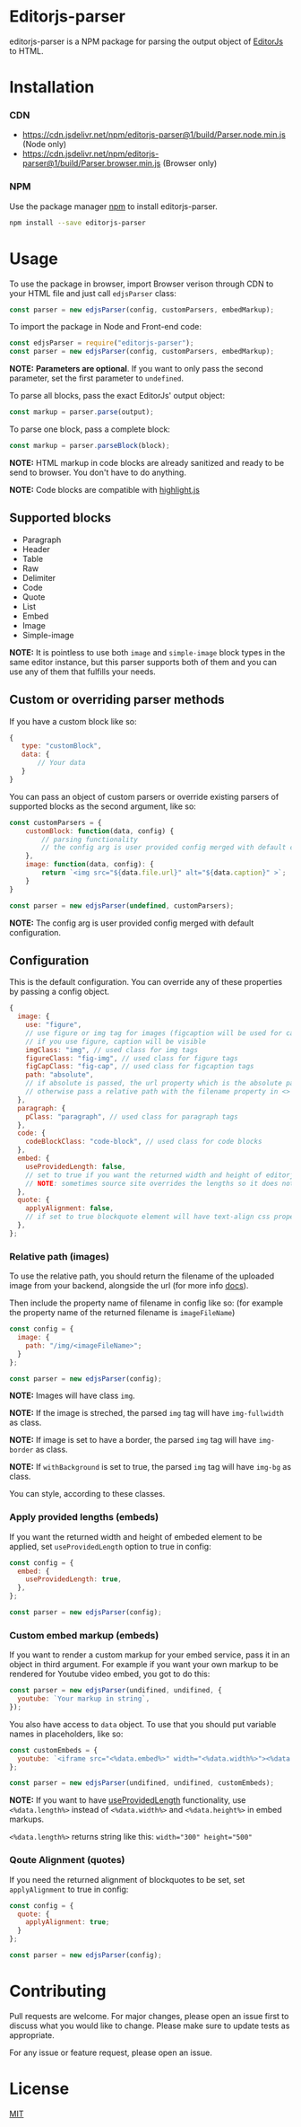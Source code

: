 # Editorjs-parser

editorjs-parser is a NPM package for parsing the output object of [EditorJs](https://github.com/codex-team/editor.js) to HTML.

# Installation

### CDN

- https://cdn.jsdelivr.net/npm/editorjs-parser@1/build/Parser.node.min.js (Node only)
- https://cdn.jsdelivr.net/npm/editorjs-parser@1/build/Parser.browser.min.js (Browser only)

### NPM

Use the package manager [npm](https://www.npmjs.com/) to install editorjs-parser.

```bash
npm install --save editorjs-parser
```

# Usage

To use the package in browser, import Browser verison through CDN to your HTML file and just call `edjsParser` class:

```javascript
const parser = new edjsParser(config, customParsers, embedMarkup);
```

To import the package in Node and Front-end code:

```javascript
const edjsParser = require("editorjs-parser");
const parser = new edjsParser(config, customParsers, embedMarkup);
```

**NOTE:** **Parameters are optional**. If you want to only pass the second parameter, set the first parameter to `undefined`.

To parse all blocks, pass the exact EditorJs' output object:

```javascript
const markup = parser.parse(output);
```

To parse one block, pass a complete block:

```javascript
const markup = parser.parseBlock(block);
```

**NOTE:** HTML markup in code blocks are already sanitized and ready to be send to browser. You don't have to do anything.

**NOTE:** Code blocks are compatible with [highlight.js](https://github.com/highlightjs/highlight.js/)

## Supported blocks

- Paragraph
- Header
- Table
- Raw
- Delimiter
- Code
- Quote
- List
- Embed
- Image
- Simple-image

**NOTE:** It is pointless to use both `image` and `simple-image` block types in the same editor instance, but this parser supports both of them and you can use any of them that fulfills your needs.

## Custom or overriding parser methods

If you have a custom block like so:

```javascript
{
   type: "customBlock",
   data: {
       // Your data
   }
}
```

You can pass an object of custom parsers or override existing parsers of supported blocks as the second argument, like so:

```javascript
const customParsers = {
    customBlock: function(data, config) {
        // parsing functionality
        // the config arg is user provided config merged with default config
    },
    image: function(data, config): {
        return `<img src="${data.file.url}" alt="${data.caption}" >`;
    }
}

const parser = new edjsParser(undefined, customParsers);
```

**NOTE:** The config arg is user provided config merged with default configuration.

## Configuration

This is the default configuration. You can override any of these properties by passing a config object.

```javascript
{
  image: {
    use: "figure",
    // use figure or img tag for images (figcaption will be used for caption of figure)
    // if you use figure, caption will be visible
    imgClass: "img", // used class for img tags
    figureClass: "fig-img", // used class for figure tags
    figCapClass: "fig-cap", // used class for figcaption tags
    path: "absolute",
    // if absolute is passed, the url property which is the absolute path to the image will be used
    // otherwise pass a relative path with the filename property in <> like so: '/img/<fileName>'
  },
  paragraph: {
    pClass: "paragraph", // used class for paragraph tags
  },
  code: {
    codeBlockClass: "code-block", // used class for code blocks
  },
  embed: {
    useProvidedLength: false,
    // set to true if you want the returned width and height of editorjs to be applied
    // NOTE: sometimes source site overrides the lengths so it does not work 100%
  },
  quote: {
    applyAlignment: false,
    // if set to true blockquote element will have text-align css property set
  },
};
```

### Relative path (images)

To use the relative path, you should return the filename of the uploaded image from your backend, alongside the url (for more info [docs](https://github.com/editor-js/image#backend-response-format-)).

Then include the property name of filename in config like so: (for example the property name of the returned filename is `imageFileName`)

```javascript
const config = {
  image: {
    path: "/img/<imageFileName>";
  }
};

const parser = new edjsParser(config);
```

**NOTE:** Images will have class `img`.

**NOTE:** If the image is streched, the parsed `img` tag will have `img-fullwidth` as class.

**NOTE:** If image is set to have a border, the parsed `img` tag will have `img-border` as class.

**NOTE:** If `withBackground` is set to true, the parsed `img` tag will have `img-bg` as class.

You can style, according to these classes.

### Apply provided lengths (embeds)

If you want the returned width and height of embeded element to be applied, set `useProvidedLength` option to true in config:

```javascript
const config = {
  embed: {
    useProvidedLength: true,
  },
};

const parser = new edjsParser(config);
```

### Custom embed markup (embeds)

If you want to render a custom markup for your embed service, pass it in an object in third argument. For example if you want your own markup to be rendered for Youtube video embed, you got to do this:

```javascript
const parser = new edjsParser(undifined, undifined, {
  youtube: `Your markup in string`,
});
```

You also have access to `data` object. To use that you should put variable names in placeholders, like so:

```javascript
const customEmbeds = {
  youtube: `<iframe src="<%data.embed%>" width="<%data.width%>"><%data.caption%></iframe>`,
};

const parser = new edjsParser(undifined, undifined, customEmbeds);
```

**NOTE:** If you want to have [useProvidedLength](#apply-provided-lengths-embeds) functionality, use `<%data.length%>` instead of `<%data.width%>` and `<%data.height%>` in embed markups.

`<%data.length%>` returns string like this: `width="300" height="500"`

### Qoute Alignment (quotes)

If you need the returned alignment of blockquotes to be set, set `applyAlignment` to true in config:

```javascript
const config = {
  quote: {
    applyAlignment: true;
  }
};

const parser = new edjsParser(config);
```

# Contributing

Pull requests are welcome. For major changes, please open an issue first to discuss what you would like to change. Please make sure to update tests as appropriate.

For any issue or feature request, please open an issue.

# License

[MIT](https://choosealicense.com/licenses/mit/)

